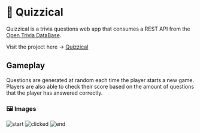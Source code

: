 # 🌋 Quizzical
Quizzical is a trivia questions web app that consumes a REST API from the [Open Trivia DataBase](https://opentdb.com/). 

Visit the project here &rarr; [Quizzical](https://quizzical-tau.vercel.app/)
## Gameplay
Questions are generated at random each time the player starts a new game. Players are also able to check their score based on the amount of questions that the player has answered correctly.
### 🖼️ Images
![start](https://user-images.githubusercontent.com/72290056/182787014-02e506da-4afd-45aa-8fc0-13adb94712ba.png)
![clicked](https://user-images.githubusercontent.com/72290056/182787145-ab819b81-edbc-438a-9033-45426f64a639.png)
![end](https://user-images.githubusercontent.com/72290056/182787168-e1f43c57-593d-460b-ad9c-a54213a594e2.png)

